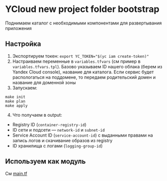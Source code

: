 # YCloud new project folder bootstrap

Поднимаем каталог с необходимыми компонентами для развертывания приложения

## Настройка

1. Экспортируем токен: `export YC_TOKEN="$(yc iam create-token)"`
2. Настраиваем переменные в `variables.tfvars` (см пример в `variables.tfvars.tpl`). Базово указываем ID нашего облака (берем из Yandex Cloud console), название для каталога. Если сервис будет распологаться на поддомене, то передаем родительский домен и название для доменной зоны
3. Запускаем:

```
make init
make plan
make apply
```

4. Что получаем в output:

- Registry ID (`container-registry-id`)
- ID сети и подсети — `network-id` и `subnet-id`
- Service Account ID (`service-account-id`) с выданными правами на запись логов и скачивание образов из registry
- ID хранилища с логами (`logging-group-id`)

## Используем как модуль

См [main.tf](./main.tf)
